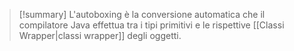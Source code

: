 >[!summary]
> L'autoboxing è la conversione automatica che il compilatore Java effettua tra i tipi primitivi e le rispettive [[Classi Wrapper|classi wrapper]] degli oggetti.

